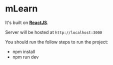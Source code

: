 # mLearn

It's built on **[ReactJS](https://facebook.github.io/react/)**.

Server will be hosted at `http://localhost:3000`

You should run the follow steps to run the project:
* npm install
* npm run dev
